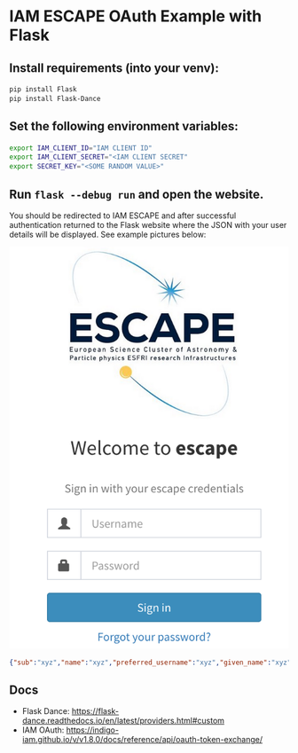 # IAM ESCAPE OAuth Example with Flask

## Install requirements (into your venv):

```bash
pip install Flask
pip install Flask-Dance
``` 

## Set the following environment variables:

```bash
export IAM_CLIENT_ID="IAM CLIENT ID"
export IAM_CLIENT_SECRET="<IAM CLIENT SECRET"
export SECRET_KEY="<SOME RANDOM VALUE>"
```

## Run `flask --debug run` and open the website.

You should be redirected to IAM ESCAPE and after successful authentication returned to the Flask website where the JSON with your user details will be displayed. See example pictures below:

![](iam_escape_login.png)

```json
{"sub":"xyz","name":"xyz","preferred_username":"xyz","given_name":"xyz","family_name":"xyz","updated_at":1663750303,"email":"xyz","email_verified":true}
```

## Docs

* Flask Dance: https://flask-dance.readthedocs.io/en/latest/providers.html#custom
* IAM OAuth: https://indigo-iam.github.io/v/v1.8.0/docs/reference/api/oauth-token-exchange/
